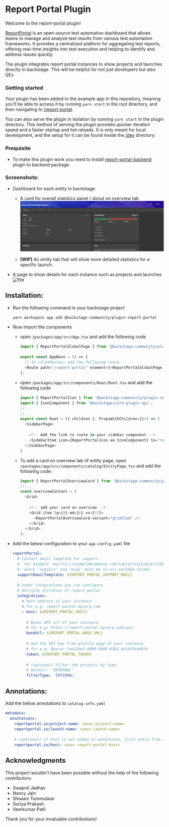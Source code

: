 # Report Portal Plugin

Welcome to the report-portal plugin!

[ReportPortal](https://reportportal.io) is an open-source test automation dashboard that allows teams to manage and analyze test results from various test automation frameworks. It provides a centralized platform for aggregating test reports, offering real-time insights into test execution and helping to identify and address issues quickly.

The plugin integrates report portal instances to show projects and launches directly in backstage. This will be helpful for not just developers but also QEs

### Getting started

Your plugin has been added to the example app in this repository, meaning you'll be able to access it by running `yarn start` in the root directory, and then navigating to [/report-portal](http://localhost:3000/report-portal).

You can also serve the plugin in isolation by running `yarn start` in the plugin directory.
This method of serving the plugin provides quicker iteration speed and a faster startup and hot reloads.
It is only meant for local development, and the setup for it can be found inside the [/dev](./dev) directory.

### Prequisite

- To make this plugin work you need to install [report-portal-backend](../report-portal-backend/) plugin to backend package.

### Screenshots:

- Dashboard for each entity in backstage:

  - A card for overall statistics panel / donut on overview tab
    ![image](./docs/images/overview-card.png)

  - **[WIP]** An entity tab that will show more detailed statistics for a specific launch.

- A page to show details for each instance such as projects and launches
  ![file](./docs/images/global-page.gif)

## Installation:

- Run the following command in your backstage project

  ```shell
  yarn workspace app add @backstage-community/plugin-report-portal
  ```

- Now import the components

  - open `/packages/app/src/App.tsx` and add the following code

    ```ts
    import { ReportPortalGlobalPage } from '@backstage-community/plugin-report-portal';

    export const AppBase = () => {
      // In <FlatRoutes> add the following route
      <Route path="/report-portal" element={<ReportPortalGlobalPage />} />;
    };
    ```

  - open `/packages/app/src/components/Root/Root.tsx` and add the following code

    ```ts
    import { ReportPortalIcon } from '@backstage-community/plugin-report-portal';
    import { IconComponent } from '@backstage/core-plugin-api';
    //...
    //...
    export const Root = ({ children }: PropsWithChildren<{}>) => (
      <SidebarPage>

        <!-- Add the link to route in your sidebar component -->
        <SidebarItem icon={ReportPortalIcon as IconComponent} to="report-portal" text="Report Portal" />
      </SidebarPage>
    )
    ```

  - To add a card on overview tab of entity page, open `/packages/app/src/components/catalog/EntityPage.tsx` and add the following code:

    ```js
    import { ReportPortalOverviewCard } from '@backstage-community/plugin-report-portal';
    //...
    const overviewContent = (
      <Grid>

        <!-- add your card on overview -->
        <Grid item lg={4} md={6} xs={12}>
          <ReportPortalOverviewCard variant="gridItem" />
        </Grid>
      </Grid>
    );
    ```

- Add the below configuration to your `app-config.yaml` file

  ```yaml
  reportPortal:
    # Contact email template for support
    #  for example "mailto://example@company.com?subject=${subject}&body=${body}"
    #  where 'subject' and 'body' must be in url-encoded format
    supportEmailTemplate: ${REPORT_PORTAL_SUPPORT_MAIL}

    # Under integrations you can configure
    # multiple instances of report portal
    integrations:
      # host address of your instance
      # for e.g: report-portal.mycorp.com
      - host: ${REPORT_PORTAL_HOST}

        # Baser API url of your instance
        # for e.g: https://report-portal.mycorp.com/api/
        baseUrl: ${REPORT_PORTAL_BASE_URL}

        # Get the API key from profile page of your instance
        # for e.g: Bearer fae22be1-0000-0000-8392-de1635eed9f4
        token: ${REPORT_PORTAL_TOKEN}

        # (optional) Filter the projects by type
        # Default: "INTERNAL"
        filterType: 'INTERNAL'
  ```

## Annotations:

Add the below annotations to `catalog-info.yaml`

```yaml
metadata:
  annotations:
    reportportal.io/project-name: <your-project-name>
    reportportal.io/launch-name: <your-launch-name>

    # (optional) if host is not added in annotaions, first entry from app-config will be used
    reportportal.io/host: <your-report-portal-host>
```

## Acknowledgments

This project wouldn't have been possible without the help of the following contributors:

- Swapnil Jadhav
- Nancy Jain
- Shiwani Tummulwar
- Suriya Prakash
- Veerkumar Patil

Thank you for your invaluable contributions!
